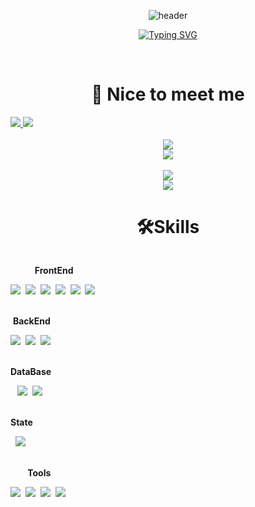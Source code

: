 <div align="center">

![header](https://capsule-render.vercel.app/api?type=waving&color=auto&text=&animation=twinkling&height=80&width=100)

[![Typing SVG](https://readme-typing-svg.demolab.com?font=Alkatra&weight=500&size=45&duration=3500&pause=3&color=FFC0CB&center=true&Center=false&multiline=true&repeat=true&width=1000&height=100&lines=springhana's+GitHub!👋)](https://git.io/typing-svg)

<br/>

# 🤞 Nice to meet me

<div style="display:flex; flex-direction:column; align-items:flex-start;"> 
  <div align:center>
    <a href="https://velog.io/@springhana">
        <img src="https://img.shields.io/badge/velog-20C997?style=for-the-badge&logo=velog&logoColor=white"/>
    </a>
    <a href="mailto:xksxksanfro7@gmail.com">
        <img src="https://img.shields.io/badge/Gmail-EA4335?style=for-the-badge&logo=Gmail&logoColor=white"> 
    </a>

  </div>
</div>

<br/>

<div> 
  <div>
    <img src="https://hits.seeyoufarm.com/api/count/incr/badge.svg?url=https%3A%2F%2Fgithub.com%2Fspringhana%2Fspringhana&count_bg=%23555555&title_bg=%23555555&icon=github.svg&icon_color=%23E7E7E7&title=GITHUB&edge_flat=false" />
    <br/>
    <a href="https://hits.seeyoufarm.com](https://github.com/springhana/github-readme-stats)">
      <img src="https://github-readme-stats.vercel.app/api?username=springhana&include_all_commits=true&show_icons=true&theme=tokyonight" />
    </a>
  </div>
  <br/>
  <div>
    <img src="http://mazassumnida.wtf/api/mini/generate_badge?boj=xksxksanfro" />
    <br/>
    <a href="https://solved.ac/xksxksanfro/">
      <img src="http://mazassumnida.wtf/api/v2/generate_badge?boj=xksxksanfro" />
    </a>
  </div>
</div>


# 🛠️Skills

<div style="display:flex; flex-direction:column; align-items:flex-start;"> 
  <div align:center>
    <p><strong>FrontEnd</strong></p>
    <img src="https://img.shields.io/badge/html5-E34F26?style=for-the-badge&logo=html5&logoColor=white"/>&nbsp 
    <img src="https://img.shields.io/badge/css3-1572B6?style=for-the-badge&logo=css3&logoColor=white"/>&nbsp 
    <img src="https://img.shields.io/badge/javascript-F7DF1E?style=for-the-badge&logo=javascript&logoColor=white"/>&nbsp 
    <img src="https://img.shields.io/badge/typescript-3178C6?style=for-the-badge&logo=typescript&logoColor=white"/>&nbsp 
    <img src="https://img.shields.io/badge/react-61DAFB?style=for-the-badge&logo=react&logoColor=white"/>&nbsp 
    <img src="https://img.shields.io/badge/next.js-000000?style=for-the-badge&logo=next.js&logoColor=white"/>&nbsp 
  </div>
  <br/>
  <div>
    <p><strong>BackEnd</strong></p>
    <img src="https://img.shields.io/badge/JAVA-007396?style=for-the-badge&logo=JAVA&logoColor=white"/>&nbsp 
    <img src="https://img.shields.io/badge/springboot-6DB33F?style=for-the-badge&logo=springboot&logoColor=white"/>&nbsp 
    <img src="https://img.shields.io/badge/node.js-339933?style=for-the-badge&logo=node.js&logoColor=white"/>&nbsp 
  </div>
  <br/>
  <div>
    <p><strong>DataBase</strong></p>
    <img src="https://img.shields.io/badge/mongodb-47A248?style=for-the-badge&logo=mongodb&logoColor=white"/>&nbsp 
    <img src="https://img.shields.io/badge/mariadb-003545?style=for-the-badge&logo=mariadb&logoColor=white"/>&nbsp 
  </div>
  <br/>
  <div>
    <p><strong>State</strong></p>
    <img src="https://img.shields.io/badge/redux-764ABC?style=for-the-badge&logo=redux&logoColor=white"/>&nbsp 
  </div>
  <br/>
  <div>
    <p><strong>Tools</strong></p>
    <img src="https://img.shields.io/badge/notion-000000?style=for-the-badge&logo=notion&logoColor=white"/>&nbsp 
    <img src="https://img.shields.io/badge/slack-4A154B?style=for-the-badge&logo=slack&logoColor=white"/>&nbsp 
    <img src="https://img.shields.io/badge/git-F05032?style=for-the-badge&logo=git&logoColor=white"/>&nbsp 
    <img src="https://img.shields.io/badge/GitHub-181717?style=for-the-badge&logo=GitHub&logoColor=white"/>&nbsp 
  </div>
</div>

</center>
